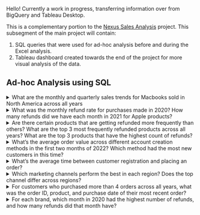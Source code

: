 Hello! Currently a work in progress, transferring information over from BigQuery and Tableau Desktop.

This is a complementary portion to the [Nexus Sales Analysis](https://github.com/aduong58/portfolio_projects/tree/main/Nexus-Sales-Analysis) project. This subsegment of the main project will contain:
1. SQL queries that were used for ad-hoc analysis before and during the Excel analysis.
2. Tableau dashboard created towards the end of the project for more visual analysis of the data.


## Ad-hoc Analysis using SQL
<details>
<summary>What are the monthly and quarterly sales trends for Macbooks sold in North America across all years </summary> <br>
  Insert notes for this questions here.
  <pre> Insert SQL query here </pre>
</details>

<details>
<summary>What was the monthly refund rate for purchases made in 2020? How many refunds did we have each month in 2021 for Apple products?</summary> <br>
  Insert notes for this questions here.
  <pre> Insert SQL query here </pre>
</details>

<details>
<summary>Are there certain products that are getting refunded more frequently than others? What are the top 3 most frequently refunded products across all years? What are the top 3 products that have the highest count of refunds?</summary> <br>
  Insert notes for this questions here.
  <pre> Insert SQL query here </pre>
</details>

<details>
<summary>What’s the average order value across different account creation methods in the first two months of 2022? Which method had the most new customers in this time?</summary> <br>
  Insert notes for this questions here.
  <pre> Insert SQL query here </pre>
</details>

<details>
<summary>What’s the average time between customer registration and placing an order?</summary> <br>
  Insert notes for this questions here.
  <pre> Insert SQL query here </pre>
</details>

<details>
<summary>Which marketing channels perform the best in each region? Does the top channel differ across regions?</summary> <br>
  Insert notes for this questions here.
  <pre> Insert SQL query here </pre>
</details>

<details>
<summary>For customers who purchased more than 4 orders across all years, what was the order ID, product, and purchase date of their most recent order?</summary> <br>
  Insert notes for this questions here.
  <pre> Insert SQL query here </pre>
</details>

<details>
<summary>For each brand, which month in 2020 had the highest number of refunds, and how many refunds did that month have?</summary> <br>
  Insert notes for this questions here.
  <pre> Insert SQL query here </pre>
</details>

